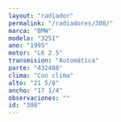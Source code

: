 ```yaml
---
layout: "radiador"
permalink: "/radiadores/308/"
marca: "BMW"
modelo: "325I"
ano: "1995"
motor: "L6 2.5"
transmision: "Automática"
parte: "432488"
clima: "Con clima"
alto: "21 5/8"
ancho: "17 1/4"
observaciones: ""
id: "308"
---
```


